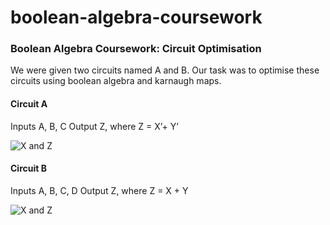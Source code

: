 # boolean-algebra-coursework

### Boolean Algebra Coursework: Circuit Optimisation

We were given two circuits named A and B. Our task was to optimise these circuits using boolean algebra and karnaugh maps.

#### Circuit A
Inputs A, B, C
Output Z, where Z = X’+ Y’

![X and Z](https://i.gyazo.com/4b9d58b4c108c92a601da14fb01cfa12.png)

#### Circuit B
Inputs A, B, C, D
Output Z, where Z = X + Y

![X and Z](https://i.gyazo.com/a329f037fb594ce607a263f12da894b1.png)
